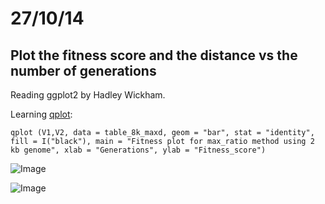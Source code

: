 27/10/14
========================================================

Plot the fitness score and the distance vs the number of generations
-------

Reading ggplot2 by Hadley Wickham. 

Learning [qplot](http://www.statmethods.net/advgraphs/ggplot2.html):

```qplot (V1,V2, data = table_8k_maxd, geom = "bar", stat = "identity", fill = I("black"), main = "Fitness plot for max_ratio method using 2 kb genome", xlab = "Generations", ylab = "Fitness_score")```

![Image](https://github.com/pilarcormo/small_genomes_SNPs/blob/master/arabidopsis_datasets/dataset_small2kb/max_ratio_150gen/Rplot.png?raw=true)


![Image](http://github.com/pilarcormo/small_genomes_SNPs/blob/master/arabidopsis_datasets/dataset_small2kb/max_ratio_150gen/Rplot01.png?raw=true)
